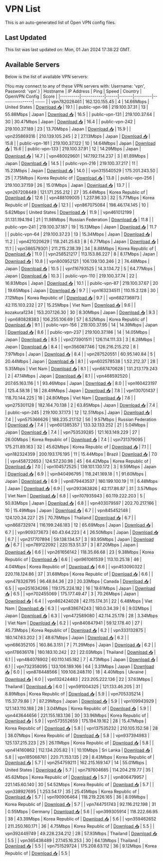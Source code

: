 # VPN List

This is an auto-generated list of Open VPN config files.

## Last Updated

This list was last updated on: Mon, 01 Jan 2024 17:38:22 GMT.

## Available Servers

Below is the list of available VPN servers:

(You may connect to any of these VPN servers with: Username: 'vpn', Password: 'vpn'.)
| Hostname | IP Address | Ping | Speed | Country | OpenVPN Config | Score |
|----------|------------|------|-------|---------|----------------| ----- |
| vpn782028461 | 162.120.155.45 | 4 | 14.66Mbps | United States | [Download 📥](./configs/server_0_US.ovpn) | 19.1 |
| public-vpn-98 | 219.100.37.31 | 13 | 55.88Mbps | Japan | [Download 📥](./configs/server_1_JP.ovpn) | 16.5 |
| public-vpn-131 | 219.100.37.64 | 30 | 30.47Mbps | Japan | [Download 📥](./configs/server_2_JP.ovpn) | 16.4 |
| public-vpn-242 | 219.100.37.189 | 23 | 13.70Mbps | Japan | [Download 📥](./configs/server_3_JP.ovpn) | 15.9 |
| vpn235869316 | 210.139.105.245 | 2 | 27.13Mbps | Japan | [Download 📥](./configs/server_4_JP.ovpn) | 15.8 |
| public-vpn-161 | 219.100.37.122 | 10 | 14.64Mbps | Japan | [Download 📥](./configs/server_5_JP.ovpn) | 15.6 |
| public-vpn-133 | 219.100.37.91 | 12 | 14.29Mbps | Japan | [Download 📥](./configs/server_6_JP.ovpn) | 14.7 |
| vpn480029601 | 147.192.114.237 | 3 | 81.89Mbps | Japan | [Download 📥](./configs/server_7_JP.ovpn) | 14.5 |
| public-vpn-216 | 219.100.37.217 | 11 | 15.23Mbps | Japan | [Download 📥](./configs/server_8_JP.ovpn) | 14.0 |
| vpn315540529 | 175.201.243.50 | 25 | 7.75Mbps | Korea Republic of | [Download 📥](./configs/server_9_KR.ovpn) | 13.8 |
| public-vpn-256 | 219.100.37.159 | 26 | 15.01Mbps | Japan | [Download 📥](./configs/server_10_JP.ovpn) | 13.7 |
| vpn267208449 | 121.171.255.212 | 27 | 35.44Mbps | Korea Republic of | [Download 📥](./configs/server_11_KR.ovpn) | 12.6 |
| vpn488109005 | 1.237.96.33 | 32 | 5.77Mbps | Korea Republic of | [Download 📥](./configs/server_12_KR.ovpn) | 12.1 |
| vpn867075084 | 198.46.174.145 | 10 | 5.62Mbps | United States | [Download 📥](./configs/server_13_US.ovpn) | 11.9 |
| vpn461012199 | 31.131.194.194 | 21 | 11.98Mbps | Russian Federation | [Download 📥](./configs/server_14_RU.ovpn) | 11.8 |
| public-vpn-241 | 219.100.37.187 | 19 | 15.13Mbps | Japan | [Download 📥](./configs/server_15_JP.ovpn) | 11.7 |
| public-vpn-64 | 219.100.37.23 | 13 | 15.34Mbps | Japan | [Download 📥](./configs/server_16_JP.ovpn) | 11.2 |
| vpn421020629 | 118.241.25.63 | 8 | 6.77Mbps | Japan | [Download 📥](./configs/server_17_JP.ovpn) | 11.1 |
| vpn386579301 | 211.215.238.39 | 34 | 8.88Mbps | Korea Republic of | [Download 📥](./configs/server_18_KR.ovpn) | 11.0 |
| vpn258521217 | 113.153.86.227 | 8 | 8.17Mbps | Japan | [Download 📥](./configs/server_19_JP.ovpn) | 10.8 |
| vpn800952121 | 106.139.130.246 | 2 | 74.48Mbps | Japan | [Download 📥](./configs/server_20_JP.ovpn) | 10.5 |
| vpn116793525 | 14.3.134.72 | 5 | 64.77Mbps | Japan | [Download 📥](./configs/server_21_JP.ovpn) | 10.3 |
| public-vpn-110 | 219.100.37.74 | 22 | 16.83Mbps | Japan | [Download 📥](./configs/server_22_JP.ovpn) | 10.1 |
| public-vpn-87 | 219.100.37.67 | 20 | 19.65Mbps | Japan | [Download 📥](./configs/server_23_JP.ovpn) | 9.7 |
| vpn163234511 | 110.15.2.128 | 30 | 7.12Mbps | Korea Republic of | [Download 📥](./configs/server_24_KR.ovpn) | 9.7 |
| vpn682736973 | 42.115.103.232 | 27 | 15.25Mbps | Viet Nam | [Download 📥](./configs/server_25_VN.ovpn) | 9.6 |
| kozakura1234 | 153.207.126.30 | 30 | 8.30Mbps | Japan | [Download 📥](./configs/server_26_JP.ovpn) | 9.3 |
| vpn680828383 | 106.255.106.69 | 57 | 8.52Mbps | Korea Republic of | [Download 📥](./configs/server_27_KR.ovpn) | 9.1 |
| public-vpn-156 | 219.100.37.95 | 14 | 14.39Mbps | Japan | [Download 📥](./configs/server_28_JP.ovpn) | 8.6 |
| public-vpn-237 | 219.100.37.186 | 14 | 14.05Mbps | Japan | [Download 📥](./configs/server_29_JP.ovpn) | 8.5 |
| vpn273901511 | 126.114.111.33 | 3 | 8.28Mbps | Japan | [Download 📥](./configs/server_30_JP.ovpn) | 8.4 |
| vpn356087746 | 126.216.215.212 | 8 | 7.97Mbps | Japan | [Download 📥](./configs/server_31_JP.ovpn) | 8.4 |
| vpn287520551 | 60.95.140.84 | 5 | 20.44Mbps | Japan | [Download 📥](./configs/server_32_JP.ovpn) | 8.1 |
| vpn602578538 | 1.52.212.37 | 28 | 5.35Mbps | Viet Nam | [Download 📥](./configs/server_33_VN.ovpn) | 8.1 |
| vpn687470628 | 131.213.179.243 | 2 | 47.14Mbps | Japan | [Download 📥](./configs/server_34_JP.ovpn) | 8.1 |
| vpn468592520 | 207.65.163.116 | 1 | 93.46Mbps | Japan | [Download 📥](./configs/server_35_JP.ovpn) | 8.0 |
| vpn160423197 | 125.4.58.18 | 18 | 28.49Mbps | Japan | [Download 📥](./configs/server_36_JP.ovpn) | 7.8 |
| vpn130701437 | 118.70.144.225 | 18 | 24.80Mbps | Viet Nam | [Download 📥](./configs/server_37_VN.ovpn) | 7.6 |
| vpn275301128 | 182.164.70.138 | 2 | 63.85Mbps | Japan | [Download 📥](./configs/server_38_JP.ovpn) | 7.4 |
| public-vpn-245 | 219.100.37.173 | 12 | 12.51Mbps | Japan | [Download 📥](./configs/server_39_JP.ovpn) | 7.4 |
| vpn575366626 | 188.235.217.52 | 56 | 9.57Mbps | Russian Federation | [Download 📥](./configs/server_40_RU.ovpn) | 7.4 |
| vpn601385357 | 133.32.133.252 | 21 | 5.04Mbps | Japan | [Download 📥](./configs/server_41_JP.ovpn) | 7.4 |
| vpn753539285 | 121.163.149.229 | 27 | 26.00Mbps | Korea Republic of | [Download 📥](./configs/server_42_KR.ovpn) | 7.4 |
| vpn731379095 | 175.211.89.163 | 32 | 45.62Mbps | Korea Republic of | [Download 📥](./configs/server_43_KR.ovpn) | 7.1 |
| vpn182324359 | 200.193.176.195 | 11 | 15.44Mbps | Brazil | [Download 📥](./configs/server_44_BR.ovpn) | 7.0 |
| vpn458722653 | 124.57.230.98 | 45 | 64.42Mbps | Korea Republic of | [Download 📥](./configs/server_45_KR.ovpn) | 7.0 |
| vpn104572525 | 139.101.130.172 | 3 | 9.59Mbps | Japan | [Download 📥](./configs/server_46_JP.ovpn) | 6.9 |
| vpn940496795 | 118.241.169.18 | 1 | 91.60Mbps | Japan | [Download 📥](./configs/server_47_JP.ovpn) | 6.9 |
| vpn879443537 | 180.199.100.19 | 11 | 6.48Mbps | Japan | [Download 📥](./configs/server_48_JP.ovpn) | 6.9 |
| vpn293363826 | 42.117.86.87 | 31 | 3.57Mbps | Viet Nam | [Download 📥](./configs/server_49_VN.ovpn) | 6.8 |
| vpn107935943 | 60.119.222.203 | 5 | 50.83Mbps | Japan | [Download 📥](./configs/server_50_JP.ovpn) | 6.8 |
| vpn403079597 | 202.70.217.166 | 10 | 15.49Mbps | Japan | [Download 📥](./configs/server_51_JP.ovpn) | 6.7 |
| vpn845452148 | 124.120.34.227 | 25 | 70.78Mbps | Thailand | [Download 📥](./configs/server_52_TH.ovpn) | 6.7 |
| vpn868732974 | 116.199.246.183 | 12 | 65.69Mbps | Japan | [Download 📥](./configs/server_53_JP.ovpn) | 6.7 |
| vpn909373673 | 60.43.64.223 | 4 | 26.50Mbps | Japan | [Download 📥](./configs/server_54_JP.ovpn) | 6.7 |
| vpn217707894 | 59.138.134.57 | 3 | 93.95Mbps | Japan | [Download 📥](./configs/server_55_JP.ovpn) | 6.7 |
| vpn789122092 | 220.153.51.37 | 3 | 87.20Mbps | Japan | [Download 📥](./configs/server_56_JP.ovpn) | 6.6 |
| vpn261656142 | 118.35.66.68 | 23 | 9.38Mbps | Korea Republic of | [Download 📥](./configs/server_57_KR.ovpn) | 6.6 |
| vpn961061539 | 113.10.25.18 | 46 | 4.04Mbps | Korea Republic of | [Download 📥](./configs/server_58_KR.ovpn) | 6.6 |
| vpn453090322 | 220.118.124.86 | 37 | 31.68Mbps | Korea Republic of | [Download 📥](./configs/server_59_KR.ovpn) | 6.6 |
| vpn478326795 | 96.48.84.36 | 23 | 20.33Mbps | Canada | [Download 📥](./configs/server_60_CA.ovpn) | 6.5 |
| vpn251634266 | 119.175.224.182 | 16 | 19.61Mbps | Japan | [Download 📥](./configs/server_61_JP.ovpn) | 6.5 |
| vpn702455069 | 175.177.49.47 | 3 | 70.26Mbps | Japan | [Download 📥](./configs/server_62_JP.ovpn) | 6.4 |
| vpn862424028 | 42.115.174.31 | 22 | 6.48Mbps | Viet Nam | [Download 📥](./configs/server_63_VN.ovpn) | 6.3 |
| vpn838674243 | 180.0.34.39 | 6 | 9.02Mbps | Japan | [Download 📥](./configs/server_64_JP.ovpn) | 6.3 |
| vpn472589080 | 42.114.25.178 | 28 | 3.34Mbps | Viet Nam | [Download 📥](./configs/server_65_VN.ovpn) | 6.2 |
| vpn840847941 | 59.12.178.40 | 27 | 45.73Mbps | Korea Republic of | [Download 📥](./configs/server_66_KR.ovpn) | 6.2 |
| vpn333132875 | 180.147.63.202 | 3 | 48.67Mbps | Japan | [Download 📥](./configs/server_67_JP.ovpn) | 6.2 |
| vpn686352105 | 160.86.3.151 | 7 | 71.29Mbps | Japan | [Download 📥](./configs/server_68_JP.ovpn) | 6.2 |
| vpn178636178 | 180.183.10.242 | 22 | 22.03Mbps | Thailand | [Download 📥](./configs/server_69_TH.ovpn) | 6.1 |
| vpn484078902 | 60.110.145.182 | 7 | 4.73Mbps | Japan | [Download 📥](./configs/server_70_JP.ovpn) | 6.1 |
| vpn732358095 | 133.106.189.166 | 64 | 3.31Mbps | Japan | [Download 📥](./configs/server_71_JP.ovpn) | 6.0 |
| vpn878448566 | 109.108.248.110 | 18 | 4.40Mbps | Ukraine | [Download 📥](./configs/server_72_UA.ovpn) | 6.0 |
| vpn132424483 | 223.205.222.136 | 22 | 37.63Mbps | Thailand | [Download 📥](./configs/server_73_TH.ovpn) | 6.0 |
| vpn591004325 | 121.133.46.205 | 31 | 8.89Mbps | Korea Republic of | [Download 📥](./configs/server_74_KR.ovpn) | 5.9 |
| vpn705335214 | 115.37.79.86 | 7 | 87.29Mbps | Japan | [Download 📥](./configs/server_75_JP.ovpn) | 5.9 |
| vpn109943929 | 121.143.110.188 | 28 | 3.04Mbps | Korea Republic of | [Download 📥](./configs/server_76_KR.ovpn) | 5.9 |
| vpn443644656 | 221.155.183.136 | 30 | 33.96Mbps | Korea Republic of | [Download 📥](./configs/server_77_KR.ovpn) | 5.9 |
| vpn573552659 | 175.194.19.162 | 28 | 15.47Mbps | Korea Republic of | [Download 📥](./configs/server_78_KR.ovpn) | 5.8 |
| vpn137535232 | 210.105.152.58 | 28 | 38.07Mbps | Korea Republic of | [Download 📥](./configs/server_79_KR.ovpn) | 5.8 |
| vpn937394983 | 125.137.215.223 | 25 | 26.11Mbps | Korea Republic of | [Download 📥](./configs/server_80_KR.ovpn) | 5.8 |
| vpn414160862 | 112.134.205.82 | 1 | 10.10Mbps | Sri Lanka | [Download 📥](./configs/server_81_LK.ovpn) | 5.8 |
| vpn185068761 | 220.71.153.135 | 29 | 8.43Mbps | Korea Republic of | [Download 📥](./configs/server_82_KR.ovpn) | 5.7 |
| vpn254759211 | 162.215.169.147 | 14 | 55.01Mbps | United States | [Download 📥](./configs/server_83_US.ovpn) | 5.7 |
| vpn797604685 | 114.204.219.77 | 35 | 45.62Mbps | Korea Republic of | [Download 📥](./configs/server_84_KR.ovpn) | 5.7 |
| vpn806479957 | 221.145.60.140 | 30 | 54.52Mbps | Korea Republic of | [Download 📥](./configs/server_85_KR.ovpn) | 5.7 |
| vpn338927695 | 1.253.54.17 | 35 | 25.45Mbps | Korea Republic of | [Download 📥](./configs/server_86_KR.ovpn) | 5.7 |
| vpn190906464 | 118.219.226.165 | 36 | 8.09Mbps | Korea Republic of | [Download 📥](./configs/server_87_KR.ovpn) | 5.7 |
| vpn744751743 | 92.116.212.198 | 31 | 0.55Mbps | Germany | [Download 📥](./configs/server_88_DE.ovpn) | 5.6 |
| vpn399305914 | 118.222.66.95 | 38 | 43.39Mbps | Korea Republic of | [Download 📥](./configs/server_89_KR.ovpn) | 5.6 |
| vpn359462652 | 211.250.160.171 | 36 | 4.75Mbps | Korea Republic of | [Download 📥](./configs/server_90_KR.ovpn) | 5.5 |
| vpn392449749 | 49.228.234.212 | 28 | 57.93Mbps | Thailand | [Download 📥](./configs/server_91_TH.ovpn) | 5.5 |
| vpn365438489 | 27.145.16.253 | 30 | 64.13Mbps | Thailand | [Download 📥](./configs/server_92_TH.ovpn) | 5.5 |
| vpn751529724 | 175.208.63.112 | 36 | 9.12Mbps | Korea Republic of | [Download 📥](./configs/server_93_KR.ovpn) | 5.5 |
